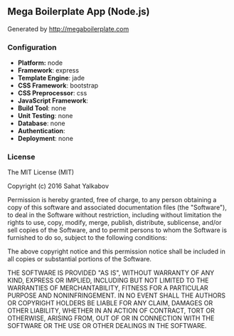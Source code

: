 ## Mega Boilerplate App (Node.js)

Generated by http://megaboilerplate.com

### Configuration
- **Platform:** node
- **Framework**: express
- **Template Engine**: jade
- **CSS Framework**: bootstrap
- **CSS Preprocessor**: css
- **JavaScript Framework**: 
- **Build Tool**: none
- **Unit Testing**: none
- **Database**: none
- **Authentication**: 
- **Deployment**: none

### License
The MIT License (MIT)

Copyright (c) 2016 Sahat Yalkabov

Permission is hereby granted, free of charge, to any person obtaining a copy of this software and associated documentation files (the "Software"), to deal in the Software without restriction, including without limitation the rights to use, copy, modify, merge, publish, distribute, sublicense, and/or sell copies of the Software, and to permit persons to whom the Software is furnished to do so, subject to the following conditions:

The above copyright notice and this permission notice shall be included in all copies or substantial portions of the Software.

THE SOFTWARE IS PROVIDED "AS IS", WITHOUT WARRANTY OF ANY KIND, EXPRESS OR IMPLIED, INCLUDING BUT NOT LIMITED TO THE WARRANTIES OF MERCHANTABILITY, FITNESS FOR A PARTICULAR PURPOSE AND NONINFRINGEMENT. IN NO EVENT SHALL THE AUTHORS OR COPYRIGHT HOLDERS BE LIABLE FOR ANY CLAIM, DAMAGES OR OTHER LIABILITY, WHETHER IN AN ACTION OF CONTRACT, TORT OR OTHERWISE, ARISING FROM, OUT OF OR IN CONNECTION WITH THE SOFTWARE OR THE USE OR OTHER DEALINGS IN THE SOFTWARE.